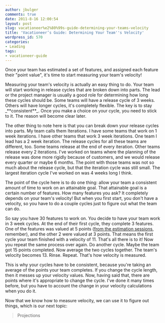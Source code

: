 ```yaml
---
author: jbulger
comments: true
date: 2011-8-16 12:00:54
layout: post
slug: vacationeer%e2%80%99s-guide-determining-your-teams-velocity
title: 'Vacationeer’s Guide: Determining Your Team''s Velocity'
wordpress_id: 570
categories:
- Leading
tags:
- vacationeer-guide
---
```


Once your team has estimated a set of features, and assigned each feature their "point value", it's time to start measuring your team's velocity!

<!-- more -->Measuring your team's velocity is actually an easy thing to do. Your team will start working in release cycles that are broken down into parts. The lead or the project manager is usually a good role for determining how long these cycles should be. Some teams will have a release cycle of 3 weeks. Others will have longer cycles, it's completely flexible. The key is to stay _**consistent**_. Once you make a choice on your cycle, you need to stick to it. The reason will become clear later.

The other thing to note here is that you can break down your release cycles into parts. My team calls them Iterations. I have some teams that work on 1 week iterations. I have other teams that work 3 week iterations. One team I lead has a 2 week iteration. The release cycles for all these teams are different, too. Some teams release at the end of every iteration. Other teams release every 2 iterations. I've worked on teams where the planning of the release was done more rigidly because of customers, and we would release every quarter or maybe 6 months. The point with those teams was not so much about the release cycle, but that the iteration cycle was still small. The largest iteration cycle I've worked on was 4 weeks long I think.

The point of the cycle here is to do one thing: allow your team a consistent amount of time to work on an attainable goal. That attainable goal is a certain number of features. How many features you ask? It completely depends on your team's velocity! But when you first start, you don't have a velocity, so you have to do a couple cycles just to figure out what the team can do.

So say you have 30 features to work on. You decide to have your team work in 3 week cycles. At the end of their first cycle, they complete 3 features. One of the features was valued at 5 points ([from the estimation sessions](http://josephbulger.com/technology/vacationeer%e2%80%99s-guide-estimation/), remember), and the other 2 were valued at 3 points. That means the first cycle your team finished with a velocity of 11. That's all there is to it! Now you repeat the same process over again. Do another cycle. Maybe the team got 15 points completed. Now average the two cycles together. The team's velocity becomes 13. Rinse. Repeat. That's how velocity is measured.

This is why your cycles have to be consistent, because you're taking an average of the points your team completes. If you change the cycle length, then it messes up your velocity values. Now, having said that, there are points where it's appropriate to change the cycle. I've done it many times before, but you have to account the change in your velocity calculations when you do it.

Now that we know how to measure velocity, we can use it to figure out things, which is our next topic:


> Projections
